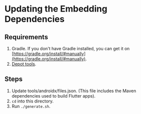 # Updating the Embedding Dependencies

## Requirements

1. Gradle. If you don't have Gradle installed, you can get it on [https://gradle.org/install/#manually](https://gradle.org/install/#manually).
2. [Depot tools](http://commondatastorage.googleapis.com/chrome-infra-docs/flat/depot_tools/docs/html/depot_tools_tutorial.html#_setting_up).

## Steps

1. Update tools/androidx/files.json. (This file includes the Maven dependencies used to build Flutter apps).
2. `cd` into this directory.
3. Run `./generate.sh`.
